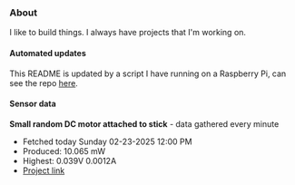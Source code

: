 ### About
I like to build things. I always have projects that I'm working on.

#### Automated updates
This README is updated by a script I have running on a Raspberry Pi, can see the repo [here](https://github.com/jdc-cunningham/raspi-git-repo-updater).

#### Sensor data


**Small random DC motor attached to stick** - data gathered every minute
- Fetched today Sunday 02-23-2025 12:00 PM
- Produced: 10.065 mW
- Highest: 0.039V 0.0012A
- [Project link](https://github.com/jdc-cunningham/turbine-raspi)